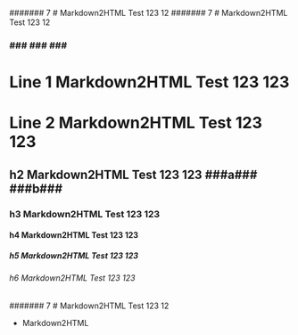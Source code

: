 ####### 7 # Markdown2HTML Test 123 12
####### 7 # Markdown2HTML Test 123 12
### ### ### ### ### 
# Line 1 Markdown2HTML Test 123 123
# Line 2 Markdown2HTML Test 123 123
## h2 Markdown2HTML Test 123 123 ###a### ###b###  ######  
### h3 Markdown2HTML Test 123 123
#### h4 Markdown2HTML Test 123 123
##### h5 Markdown2HTML Test 123 123
###### h6 Markdown2HTML Test 123 123
####### 7 # Markdown2HTML Test 123 12
- Markdown2HTML
